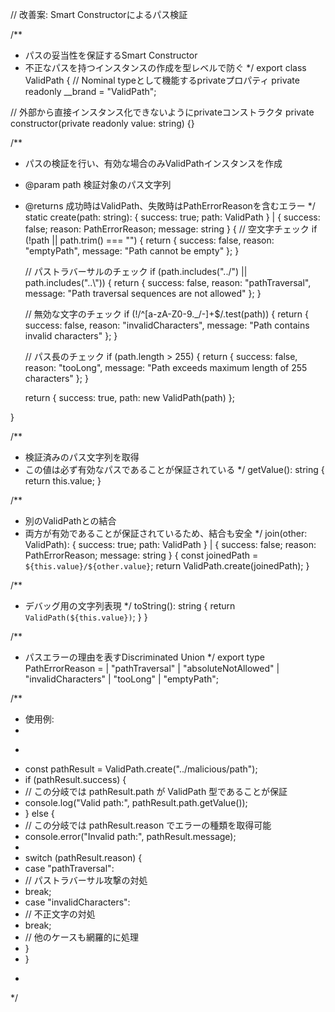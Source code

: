 // 改善案: Smart Constructorによるパス検証

/**

- パスの妥当性を保証するSmart Constructor
- 不正なパスを持つインスタンスの作成を型レベルで防ぐ
  */
  export class ValidPath {
  // Nominal typeとして機能するprivateプロパティ
  private readonly __brand = "ValidPath";

// 外部から直接インスタンス化できないようにprivateコンストラクタ
private constructor(private readonly value: string) {}

/**

- パスの検証を行い、有効な場合のみValidPathインスタンスを作成
- @param path 検証対象のパス文字列
- @returns 成功時はValidPath、失敗時はPathErrorReasonを含むエラー
  */
  static create(path: string): { success: true; path: ValidPath } | { success: false; reason: PathErrorReason; message: string } {
  // 空文字チェック
  if (!path || path.trim() === "") {
  return {
  success: false,
  reason: "emptyPath",
  message: "Path cannot be empty"
  };
  }

  // パストラバーサルのチェック
  if (path.includes("../") || path.includes("..\\")) {
  return {
  success: false,
  reason: "pathTraversal",
  message: "Path traversal sequences are not allowed"
  };
  }

  // 無効な文字のチェック
  if (!/^[a-zA-Z0-9._/-]+$/.test(path)) {
  return {
  success: false,
  reason: "invalidCharacters",
  message: "Path contains invalid characters"
  };
  }

  // パス長のチェック
  if (path.length > 255) {
  return {
  success: false,
  reason: "tooLong",
  message: "Path exceeds maximum length of 255 characters"
  };
  }

  return {
  success: true,
  path: new ValidPath(path)
  };

}

/**

- 検証済みのパス文字列を取得
- この値は必ず有効なパスであることが保証されている
  */
  getValue(): string {
  return this.value;
  }

/**

- 別のValidPathとの結合
- 両方が有効であることが保証されているため、結合も安全
  */
  join(other: ValidPath): { success: true; path: ValidPath } | { success: false; reason: PathErrorReason; message: string } {
  const joinedPath = `${this.value}/${other.value}`;
  return ValidPath.create(joinedPath);
  }

/**

- デバッグ用の文字列表現
  */
  toString(): string {
  return `ValidPath(${this.value})`;
  }
  }

/**

- パスエラーの理由を表すDiscriminated Union
  */
  export type PathErrorReason =
  | "pathTraversal"
  | "absoluteNotAllowed"
  | "invalidCharacters"
  | "tooLong"
  | "emptyPath";

/**

- 使用例:
-
- ```typescript
  ```
- const pathResult = ValidPath.create("../malicious/path");
- if (pathResult.success) {
- // この分岐では pathResult.path が ValidPath 型であることが保証
- console.log("Valid path:", pathResult.path.getValue());
- } else {
- // この分岐では pathResult.reason でエラーの種類を取得可能
- console.error("Invalid path:", pathResult.message);
-
- switch (pathResult.reason) {
- case "pathTraversal":
- // パストラバーサル攻撃の対処
- break;
- case "invalidCharacters":
- // 不正文字の対処
- break;
- // 他のケースも網羅的に処理
- }
- }
- ```
  ```

*/
